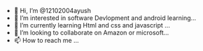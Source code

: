 - 👋 Hi, I’m @12102004ayush
- 👀 I’m interested in software Devlopment and android learning...
- 🌱 I’m currently learning Html and css and javascript ...
- 💞️ I’m looking to collaborate on  Amazon or microsoft...
- 📫 How to reach me ...

<!---
12102004ayush/12102004ayush is a ✨ special ✨ repository because its `README.md` (this file) appears on your GitHub profile.
You can click the Preview link to take a look at your changes.
--->
